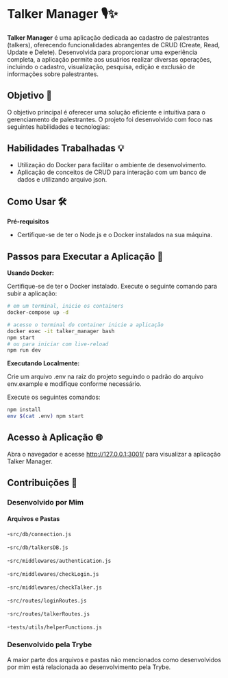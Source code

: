 # Talker Manager 🎙️✨
**Talker Manager** é uma aplicação dedicada ao cadastro de palestrantes (talkers), oferecendo funcionalidades abrangentes de CRUD (Create, Read, Update e Delete). Desenvolvida para proporcionar uma experiência completa, a aplicação permite aos usuários realizar diversas operações, incluindo o cadastro, visualização, pesquisa, edição e exclusão de informações sobre palestrantes.

## Objetivo 🚀
O objetivo principal é oferecer uma solução eficiente e intuitiva para o gerenciamento de palestrantes. O projeto foi desenvolvido com foco nas seguintes habilidades e tecnologias:

## Habilidades Trabalhadas 💡
- Utilização do Docker para facilitar o ambiente de desenvolvimento.
- Aplicação de conceitos de CRUD para interação com um banco de dados e utilizando arquivo json.


## Como Usar 🛠️
**Pré-requisitos**
- Certifique-se de ter o Node.js e o Docker instalados na sua máquina.

## Passos para Executar a Aplicação :rocket:
**Usando Docker:**

Certifique-se de ter o Docker instalado. Execute o seguinte comando para subir a aplicação:

```bash
# em um terminal, inicie os containers
docker-compose up -d

# acesse o terminal do container inicie a aplicação
docker exec -it talker_manager bash
npm start
# ou para iniciar com live-reload
npm run dev
```

**Executando Localmente:**

Crie um arquivo .env na raiz do projeto seguindo o padrão do arquivo env.example e modifique conforme necessário.

Execute os seguintes comandos:

```bash
npm install
env $(cat .env) npm start
```

## Acesso à Aplicação :globe_with_meridians:
Abra o navegador e acesse http://127.0.0.1:3001/ para visualizar a aplicação Talker Manager.

## Contribuições 💪
### Desenvolvido por Mim
#### Arquivos e Pastas
-`src/db/connection.js`

-`src/db/talkersDB.js`

-`src/middlewares/authentication.js`

-`src/middlewares/checkLogin.js`

-`src/middlewares/checkTalker.js`

-`src/routes/loginRoutes.js`

-`src/routes/talkerRoutes.js`

-`tests/utils/helperFunctions.js`

### Desenvolvido pela Trybe
A maior parte dos arquivos e pastas não mencionados como desenvolvidos por mim está relacionada ao desenvolvimento pela Trybe.
